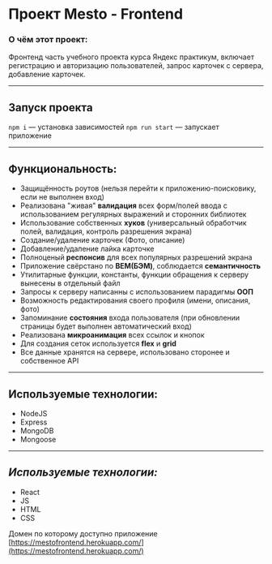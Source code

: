 # **Проект Mesto - Frontend**

### О чём этот проект:

Фронтенд часть учебного проекта курса Яндекс практикум, включает регистрацию и авторизацию пользователей, запрос карточек с сервера, добавление карточек.
___
## Запуск проекта

`npm i` — установка зависимостей
`npm run start` — запускает приложение
___
## Функциональность:

* Защищённость роутов (нельзя перейти к приложению-поисковику, если не выполнен вход)
* Реализована "живая" **валидация** всех форм/полей ввода с использованием регулярных выражений и сторонних библиотек
* Использование собственных **хуков** (универсальный обработчик полей, валидация, контроль разрешения экрана)
* Создание/удаление карточек (Фото, описание)
* Добавление/удаление лайка карточке
* Полноценый **респонсив** для всех популярных разрешений экрана
* Приложение свёрстано по **BEM(БЭМ)**, соблюдается **семантичность**
* Утилитарные функции, константы, функции обращения к серверу вынесены в отдельный файл
* Запросы к серверу написанны с использованием парадигмы **ООП**
* Возможность редактирования своего профиля (имени, описания, фото)
* Запоминание **состояния** входа пользователя (при обновлении страницы будет выполнен автоматический вход)
* Реализована **микроанимация** всех ссылок и кнопок
* Для создания сеток используется **flex** и **grid**
* Все данные хранятся на сервере, использовано сторонее и собственное API
___
## Используемые технологии:

* NodeJS
* Express
* MongoDB
* Mongoose
___
## *Используемые технологии:*

* React
* JS
* HTML
* CSS

Домен по которому доступно приложение [https://mestofrontend.herokuapp.com/](https://mestofrontend.herokuapp.com/)
